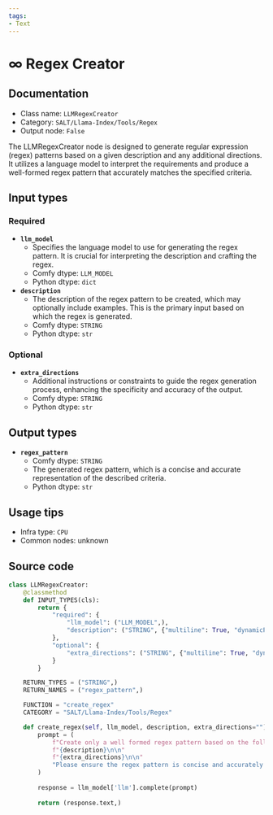```yaml
---
tags:
- Text
---
```


# ∞ Regex Creator
## Documentation
- Class name: `LLMRegexCreator`
- Category: `SALT/Llama-Index/Tools/Regex`
- Output node: `False`

The LLMRegexCreator node is designed to generate regular expression (regex) patterns based on a given description and any additional directions. It utilizes a language model to interpret the requirements and produce a well-formed regex pattern that accurately matches the specified criteria.
## Input types
### Required
- **`llm_model`**
    - Specifies the language model to use for generating the regex pattern. It is crucial for interpreting the description and crafting the regex.
    - Comfy dtype: `LLM_MODEL`
    - Python dtype: `dict`
- **`description`**
    - The description of the regex pattern to be created, which may optionally include examples. This is the primary input based on which the regex is generated.
    - Comfy dtype: `STRING`
    - Python dtype: `str`
### Optional
- **`extra_directions`**
    - Additional instructions or constraints to guide the regex generation process, enhancing the specificity and accuracy of the output.
    - Comfy dtype: `STRING`
    - Python dtype: `str`
## Output types
- **`regex_pattern`**
    - Comfy dtype: `STRING`
    - The generated regex pattern, which is a concise and accurate representation of the described criteria.
    - Python dtype: `str`
## Usage tips
- Infra type: `CPU`
- Common nodes: unknown


## Source code
```python
class LLMRegexCreator:
    @classmethod
    def INPUT_TYPES(cls):
        return {
            "required": {
                "llm_model": ("LLM_MODEL",),
                "description": ("STRING", {"multiline": True, "dynamicPrompts": False, "placeholder": "Describe regex pattern to create, optionally provide example"}),
            },
            "optional": {
                "extra_directions": ("STRING", {"multiline": True, "dynamicPrompts": False, "placeholder": "Extra directions for the LLM to follow..."}),
            }
        }

    RETURN_TYPES = ("STRING",)
    RETURN_NAMES = ("regex_pattern",)

    FUNCTION = "create_regex"
    CATEGORY = "SALT/Llama-Index/Tools/Regex"

    def create_regex(self, llm_model, description, extra_directions=""):
        prompt = (
            f"Create only a well formed regex pattern based on the following description:\n\n"
            f"{description}\n\n"
            f"{extra_directions}\n\n"
            "Please ensure the regex pattern is concise and accurately matches the described criteria."
        )
        
        response = llm_model['llm'].complete(prompt)
        
        return (response.text,)

```
